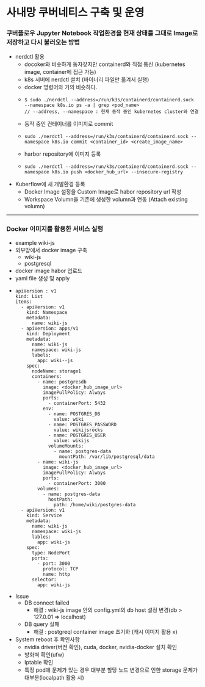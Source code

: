 # 사내망 쿠버네티스 구축 및 운영

### 쿠버플로우 Jupyter Notebook 작업환경을 현재 상태를 그대로 Image로 저장하고 다시 불러오는 방법

- nerdctl 활용
  - docoker와 비슷하게 동자갛지만 containerd와 직접 통신 (kubernetes image, container에 접근 가능)
  - k8s 서버에 nerdctl 설치 (바이너리 파일만 옮겨서 실행)
  - docker 명령어와 거의 비슷하다.
  - ```
    $ sudo ./nerdctl --address=/run/k3s/containerd/containerd.sock --namespace k8s.io ps -a | grep <pod_name>
    // --address, --namespace : 현재 동작 중인 kubernetes cluster와 연결
    ```
  - 동작 중인 컨테이너를 이미지로 commit
  - ```
    sudo ./nerdctl --address=/run/k3s/containerd/containerd.sock --namespace k8s.io commit <container_id> <create_image_name>
    ```
  - harbor repository에 이미지 등록
  - ```
    sudo ./nerdctl --address=/run/k3s/containerd/containerd.sock --namespace k8s.io push <docker_hub_url> --insecure-registry
    ```
- Kuberflow에 새 개발환경 등록
  - Docker Image 설정을 Custom Image로 habor repository url 작성
  - Workspace Volumn을 기존에 생성한 volumn과 연동 (Attach existing volumn)

---
### Docker 이미지를 활용한 서비스 실행
- example wiki-js
- 외부망에서 docker image 구축
  - wiki-js
  - postgresql
- docker image habor 업로드
- yaml file 생성 및 apply
- ```
  apiVersion : v1
  kind: List
  items:
    - apiVersion: v1
      kind: Namespace
      metadata:
        name: wiki-js
    - apiVersion: apps/v1
      kind: Deployment
      metadata:
        name: wiki-js
        namespace: wiki-js
        labels:
          app: wiki--js
      spec:
        nodeName: storage1
        containers:
          - name: postgresdb
            image: <docker_hub_image_url>
            imagePullPolicy: Always
            ports:
              - containerPort: 5432
            env:
              - name: POSTGRES_DB
                value: wiki
              - name: POSTGRES_PASSWORD
                value: wikijsrocks
              - name: POSTGRES_USER
                value: wikijs
              volumeMounts:
                - name: postgres-data
                  mountPath: /var/lib/postgresql/data
          - name: wiki-js
            image: <docker_hub_image_url>
            imagePullPolicy: Always
            ports:
              - containerPort: 3000
          volumes:
            - name: postgres-data
              hostPath:
                path: /home/wiki/postgres-data
    - apiVersion: v1
      kind: Service
      metadata:
        name: wiki-js
        namespace: wiki-js
        lables:
          app: wiki-js
      spec:
        type: NodePort
        ports:
          - port: 3000
            protocol: TCP
            name: http
        selector:
          app: wiki-js
  ```
- Issue
  - DB connect failed
    - 해결 : wiki-js image 안의 config.yml의 db host 설정 변경(db > 127.0.01 => localhost)
  - DB query 실패
    - 해결 : postgreql container image 초기화 (캐시 이미지 활용 x)
- System reboot 후 확인사항
  - nvidia driver(버전 확인), cuda, docker, nvidia-docker 설치 확인
  - 방화벽 확인(ufw)
  - Iptable 확인
  - 특정 pod에 문제가 있는 경우 대부분 할당 노드 변경으로 인한 storage 문제가 대부분(localpath 활용 시)
